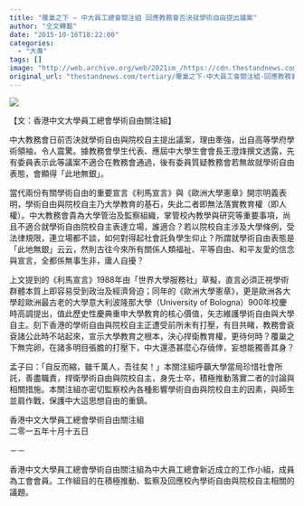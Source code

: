 ```yaml
---
title: "覆巢之下 — 中大員工總會關注組 回應教務會否決就學術自由提出議案"
author: "全文轉載"
date: "2015-10-16T18:22:00"
categories:
  - "大專"
tags: []
image: "http://web.archive.org/web/2021im_/https://cdn.thestandnews.com/media/photos/cache/45246931_E0y67_1200x0.png"
original_url: "thestandnews.com/tertiary/覆巢之下-中大員工會關注組-回應教務會否決就學術自由提出議案"
---
```

![](http://web.archive.org/web/2021im_/https://cdn.thestandnews.com/media/photos/cache/45246931_E0y67_1200x0.png)

【文：香港中文大學員工總會學術自由關注組】

中大教務會日前否決就學術自由與院校自主提出議案，理由牽強，出自高等學府學術領袖，令人震驚。據教務會學生代表、應屆中大學生會會長王澄烽撰文透露，先有委員表示此等議案不適合在教務會通過，後有委員質疑教務會若無故就學術自由表態，會顯得「此地無銀」。

當代兩份有關學術自由的重要宣言《利馬宣言》與《歐洲大學憲章》開宗明義表明，學術自由與院校自主乃大學教育的基石，失此二者即無法落實教育權（即人權）。中大教務會貴為大學管治及監察組織，掌管校內教學與研究等重要事項，尚且不適合就學術自由院校自主表達立場，誰適合？若以院校自主涉及大學條例，受法律規限，連立場都不談，如何對得起社會託負學生仰止？所謂就學術自由表態是「此地無銀」云云，然則古往今來所有關係人類福祉、平等自由、和平友愛的信念與宣言，全都係無事生非，庸人自擾？

上文提到的《利馬宣言》1988年由「世界大學服務社」草擬，直言必須正視學術群體本質上即容易受到政治及經濟脅迫；同年的《歐洲大學憲章》，更是歐洲各大學趁歐洲最古老的大學意大利波隆那大學（University of Bologna）900年校慶時高調提出，值此歷史性慶典重申大學教育的核心價值，矢志維護學術自由與大學自主。刻下香港的學術自由與院校自主正遭受前所未有打壓，有目共睹，教務會袞袞諸公此時不站起來，宣示大學教育之根本，決心捍衛教育權，更待何時？覆巢之下無完卵，在諸多明目張膽的打壓下，中大還憑甚麼心存僥倖，妄想能獨善其身？

孟子曰：「自反而縮，雖千萬人，吾往矣！」本關注組呼籲大學當局珍惜社會所託，善盡職責，捍衛學術自由與院校自主，身先士卒，積極推動落實二者的討論與相關措施。本關注組亦密切監察校內各種影響學術自由與院校自主的因素，與師生並肩作戰，保護中大這思想自由的重鎮。

香港中文大學員工總會學術自由關注組  
二零一五年十月十五日

－－

香港中文大學員工總會學術自由關注組為中大員工總會新近成立的工作小組，成員為工會會員。工作組目的在積極推動、監察及回應校內學術自由與院校自主相關的議題。